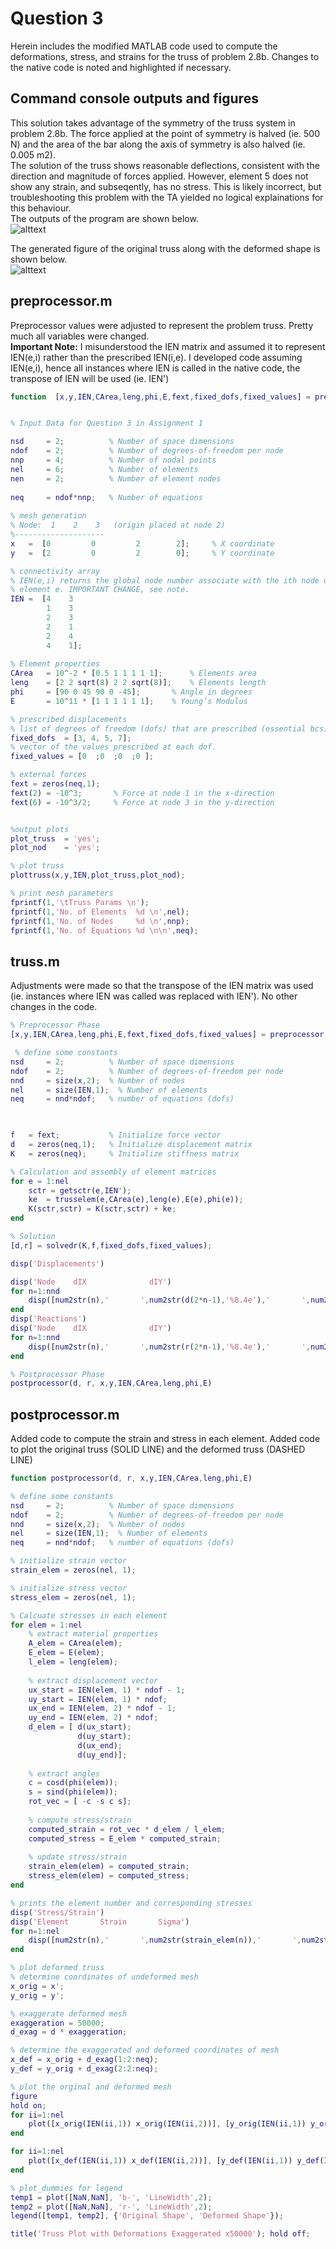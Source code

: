 # Question 3

Herein includes the modified MATLAB code used to compute the deformations, stress, and strains for the truss of problem 2.8b. Changes to the native code is noted and highlighted if necessary.

## Command console outputs and figures
This solution takes advantage of the symmetry of the truss system in problem 2.8b. The force applied at the point of symmetry is halved (ie. 500 N) and the area of the bar along the axis of symmetry is also halved (ie. 0.005 m2).  
The solution of the truss shows reasonable deflections, consistent with the direction and magnitude of forces applied. However, element 5 does not show any strain, and subseqently, has no stress. This is likely incorrect, but troubleshooting this problem with the TA yielded no logical explainations for this behaviour.  
The outputs of the program are shown below.  
![alttext](https://github.com/k65yang/general_code/blob/master/cive422/assignment1/A1Q3_outputs.png 'outputs')  
  
The generated figure of the original truss along with the deformed shape is shown below.  
![alttext](https://github.com/k65yang/general_code/blob/master/cive422/assignment1/A1Q3_truss.png 'outputs') 

## preprocessor.m
Preprocessor values were adjusted to represent the problem truss. Pretty much all variables were changed.  
__Important Note:__  I misunderstood the IEN matrix and assumed it to represent IEN(e,i) rather than the prescribed IEN(i,e). I developed code assuming IEN(e,i), hence all instances where IEN is called in the native code, the transpose of IEN will be used (ie. IEN')

```matlab
function  [x,y,IEN,CArea,leng,phi,E,fext,fixed_dofs,fixed_values] = preprocessor


% Input Data for Question 3 in Assignment 1

nsd 	= 2;	      % Number of space dimensions 
ndof 	= 2;     	  % Number of degrees-of-freedom per node
nnp 	= 4;    	  % Number of nodal points
nel 	= 6;     	  % Number of elements
nen 	= 2;     	  % Number of element nodes
 
neq 	= ndof*nnp;	  % Number of equations
 
% mesh generation
% Node:  1    2    3   (origin placed at node 2) 
%--------------------
x   =  [0         0         2        2];     % X coordinate  
y   =  [2         0         2        0];     % Y coordinate

% connectivity array
% IEN(e,i) returns the global node number associate with the ith node of
% element e. IMPORTANT CHANGE, see note.
IEN =  [4    3         
        1    3
        2    3
        2    1
        2    4
        4    1];  
    
% Element properties
CArea 	= 10^-2 * [0.5 1 1 1 1 1];   	% Elements area  
leng  	= [2 2 sqrt(8) 2 2 sqrt(8)];   	% Elements length
phi   	= [90 0 45 90 0 -45];   	% Angle in degrees
E     	= 10^11 * [1 1 1 1 1 1];   	% Young’s Modulus 

% prescribed displacements
% list of degrees of freedom (dofs) that are prescribed (essential bcs)
fixed_dofs  = [3, 4, 5, 7];     
% vector of the values prescribed at each dof.
fixed_values = [0  ;0  ;0  ;0 ];

% external forces
fext = zeros(neq,1);
fext(2)	= -10^3;	   % Force at node 1 in the x-direction
fext(6)	= -10^3/2;	   % Force at node 3 in the y-direction


%output plots
plot_truss 	= 'yes';
plot_nod	= 'yes';

% plot truss
plottruss(x,y,IEN,plot_truss,plot_nod);

% print mesh parameters
fprintf(1,'\tTruss Params \n');
fprintf(1,'No. of Elements  %d \n',nel);
fprintf(1,'No. of Nodes     %d \n',nnp);
fprintf(1,'No. of Equations %d \n\n',neq);
```

## truss.m 
Adjustments were made so that the transpose of the IEN matrix was used (ie. instances where IEN was called was replaced with IEN'). No other changes in the code.  
```matlab
% Preprocessor Phase 
[x,y,IEN,CArea,leng,phi,E,fext,fixed_dofs,fixed_values] = preprocessor;

 % define some constants
nsd 	= 2;	      % Number of space dimensions 
ndof 	= 2;     	  % Number of degrees-of-freedom per node
nnd     = size(x,2);  % Number of nodes
nel     = size(IEN,1);  % Number of elements
neq     = nnd*ndof;   % number of equations (dofs)


 
f 	= fext;           % Initialize force vector
d 	= zeros(neq,1);   % Initialize displacement matrix
K 	= zeros(neq);     % Initialize stiffness matrix

% Calculation and assembly of element matrices
for e = 1:nel    
    sctr = getsctr(e,IEN');
    ke	= trusselem(e,CArea(e),leng(e),E(e),phi(e));    
    K(sctr,sctr) = K(sctr,sctr) + ke;
end

% Solution
[d,r] = solvedr(K,f,fixed_dofs,fixed_values);

disp('Displacements')

disp('Node    dIX              dIY')
for n=1:nnd
    disp([num2str(n),'       ',num2str(d(2*n-1),'%8.4e'),'       ',num2str(d(2*n),'%8.4e')]);
end
disp('Reactions')
disp('Node    dIX              dIY')
for n=1:nnd
    disp([num2str(n),'       ',num2str(r(2*n-1),'%8.4e'),'       ',num2str(r(2*n),'%8.4e')]);
end

% Postprocessor Phase 
postprocessor(d, r, x,y,IEN,CArea,leng,phi,E)
```

## postprocessor.m
Added code to compute the strain and stress in each element. 
Added code to plot the original truss (SOLID LINE) and the deformed truss (DASHED LINE)

```matlab
function postprocessor(d, r, x,y,IEN,CArea,leng,phi,E)

% define some constants
nsd 	= 2;	      % Number of space dimensions 
ndof 	= 2;     	  % Number of degrees-of-freedom per node
nnd     = size(x,2);  % Number of nodes
nel     = size(IEN,1);  % Number of elements
neq     = nnd*ndof;   % number of equations (dofs)

% initialize strain vector
strain_elem = zeros(nel, 1);

% initialize stress vector
stress_elem = zeros(nel, 1);

% Calcuate stresses in each element
for elem = 1:nel
    % extract material properties
    A_elem = CArea(elem);
    E_elem = E(elem);
    l_elem = leng(elem);
    
    % extract displacement vector
    ux_start = IEN(elem, 1) * ndof - 1;
    uy_start = IEN(elem, 1) * ndof;
    ux_end = IEN(elem, 2) * ndof - 1;
    uy_end = IEN(elem, 2) * ndof;
    d_elem = [ d(ux_start);
               d(uy_start);
               d(ux_end);
               d(uy_end)];
    
    % extract angles
    c = cosd(phi(elem));
    s = sind(phi(elem));
    rot_vec = [ -c -s c s]; 
    
    % compute stress/strain
    computed_strain = rot_vec * d_elem / l_elem;
    computed_stress = E_elem * computed_strain;
    
    % update stress/strain
    strain_elem(elem) = computed_strain;
    stress_elem(elem) = computed_stress;
end

% prints the element number and corresponding stresses
disp('Stress/Strain')
disp('Element       Strain       Sigma')
for n=1:nel
    disp([num2str(n),'       ',num2str(strain_elem(n)),'       ',num2str(stress_elem(n))]);
end

% plot deformed truss
% determine coordinates of undeformed mesh
x_orig = x';
y_orig = y';

% exaggerate deformed mesh
exaggeration = 50000;
d_exag = d * exaggeration;

% determine the exaggerated and deformed coordinates of mesh
x_def = x_orig + d_exag(1:2:neq);
y_def = y_orig + d_exag(2:2:neq);

% plot the orginal and deformed mesh
figure
hold on;
for ii=1:nel
    plot([x_orig(IEN(ii,1)) x_orig(IEN(ii,2))], [y_orig(IEN(ii,1)) y_orig(IEN(ii,2))], 'b-o', 'LineWidth',2);
end

for ii=1:nel
    plot([x_def(IEN(ii,1)) x_def(IEN(ii,2))], [y_def(IEN(ii,1)) y_def(IEN(ii,2))], 'r-o', 'LineWidth',2);
end

% plot_dummies for legend
temp1 = plot([NaN,NaN], 'b-', 'LineWidth',2);
temp2 = plot([NaN,NaN], 'r-', 'LineWidth',2);
legend([temp1, temp2], {'Original Shape', 'Deformed Shape'});

title('Truss Plot with Deformations Exaggerated x50000'); hold off;
```
